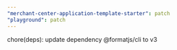 ```yaml
---
"merchant-center-application-template-starter": patch
"playground": patch
---
```


chore(deps): update dependency @formatjs/cli to v3
